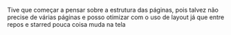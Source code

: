 Tive que começar a pensar sobre a estrutura das páginas, pois talvez não precise de várias páginas e posso otimizar com o uso de layout já que entre repos e starred pouca coisa muda na tela